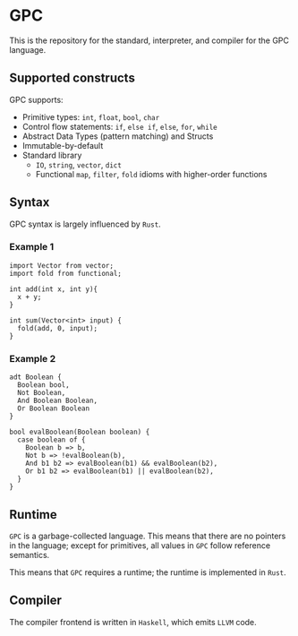 # GPC
This is the repository for the standard, interpreter, and compiler for the GPC language.

## Supported constructs
GPC supports:
* Primitive types: `int`, `float`, `bool`, `char`
* Control flow statements: `if`, `else if`, `else`, `for`, `while`
* Abstract Data Types (pattern matching) and Structs
* Immutable-by-default
* Standard library
    * `IO`, `string`, `vector`, `dict`
    *  Functional `map`, `filter`, `fold` idioms with higher-order functions

## Syntax
GPC syntax is largely influenced by `Rust`.
### Example 1
```
import Vector from vector;
import fold from functional;

int add(int x, int y){
  x + y;
}

int sum(Vector<int> input) {
  fold(add, 0, input);
} 
```

### Example 2
```
adt Boolean {
  Boolean bool,
  Not Boolean,
  And Boolean Boolean,
  Or Boolean Boolean
}

bool evalBoolean(Boolean boolean) {
  case boolean of {
    Boolean b => b,
    Not b => !evalBoolean(b),
    And b1 b2 => evalBoolean(b1) && evalBoolean(b2),
    Or b1 b2 => evalBoolean(b1) || evalBoolean(b2),
  }
}

```

## Runtime
`GPC` is a garbage-collected language.
This means that there are no pointers in the language; except for primitives, all values in `GPC` follow reference semantics.

This means that `GPC` requires a runtime; the runtime is implemented in `Rust`.

## Compiler
The compiler frontend is written in `Haskell`, which emits `LLVM` code.
